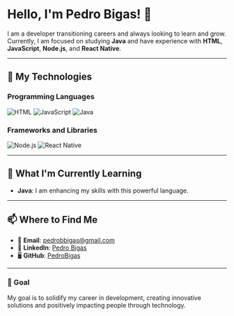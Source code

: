 # Hello, I'm Pedro Bigas! 👋

I am a developer transitioning careers and always looking to learn and grow. Currently, I am focused on studying **Java** and have experience with **HTML**, **JavaScript**, **Node.js**, and **React Native**.

---

## 🚀 My Technologies

### Programming Languages
![HTML](https://img.shields.io/badge/HTML-E34F26?style=for-the-badge&logo=html5&logoColor=white)
![JavaScript](https://img.shields.io/badge/JavaScript-F7DF1E?style=for-the-badge&logo=javascript&logoColor=black)
![Java](https://img.shields.io/badge/Java-007396?style=for-the-badge&logo=java&logoColor=white)

### Frameworks and Libraries
![Node.js](https://img.shields.io/badge/Node.js-339933?style=for-the-badge&logo=nodedotjs&logoColor=white)
![React Native](https://img.shields.io/badge/React_Native-61DAFB?style=for-the-badge&logo=react&logoColor=black)

---

## 🌱 What I'm Currently Learning
- **Java**: I am enhancing my skills with this powerful language.

---

## 📫 Where to Find Me
- 📧 **Email**: [pedrobbigas@gmail.com](mailto:pedrobbigas@gmail.com)
- 💼 **LinkedIn**: [Pedro Bigas](https://www.linkedin.com/in/pedro-bigas/)
- 🖥️ **GitHub**: [PedroBigas](https://github.com/PedroBigas)

---

### 🎯 Goal
My goal is to solidify my career in development, creating innovative solutions and positively impacting people through technology.
